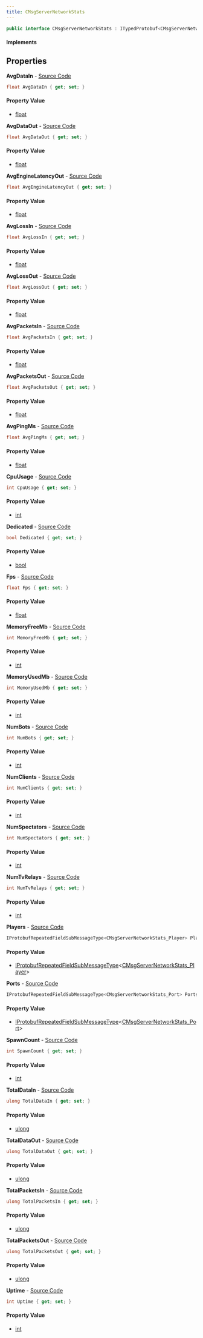 ```yaml
---
title: CMsgServerNetworkStats
---
```


```csharp
public interface CMsgServerNetworkStats : ITypedProtobuf<CMsgServerNetworkStats>, INativeHandle
```

#### Implements

## Properties

**AvgDataIn** - [Source Code](https://github.com/swiftly-solution/swiftlys2/blob/main/managed/src/SwiftlyS2.Generated/Protobufs/Interfaces/CMsgServerNetworkStats.cs#L70)

```csharp
float AvgDataIn { get; set; }
```

#### Property Value

- [float](https://learn.microsoft.com/dotnet/api/system.single)

**AvgDataOut** - [Source Code](https://github.com/swiftly-solution/swiftlys2/blob/main/managed/src/SwiftlyS2.Generated/Protobufs/Interfaces/CMsgServerNetworkStats.cs#L67)

```csharp
float AvgDataOut { get; set; }
```

#### Property Value

- [float](https://learn.microsoft.com/dotnet/api/system.single)

**AvgEngineLatencyOut** - [Source Code](https://github.com/swiftly-solution/swiftlys2/blob/main/managed/src/SwiftlyS2.Generated/Protobufs/Interfaces/CMsgServerNetworkStats.cs#L52)

```csharp
float AvgEngineLatencyOut { get; set; }
```

#### Property Value

- [float](https://learn.microsoft.com/dotnet/api/system.single)

**AvgLossIn** - [Source Code](https://github.com/swiftly-solution/swiftlys2/blob/main/managed/src/SwiftlyS2.Generated/Protobufs/Interfaces/CMsgServerNetworkStats.cs#L64)

```csharp
float AvgLossIn { get; set; }
```

#### Property Value

- [float](https://learn.microsoft.com/dotnet/api/system.single)

**AvgLossOut** - [Source Code](https://github.com/swiftly-solution/swiftlys2/blob/main/managed/src/SwiftlyS2.Generated/Protobufs/Interfaces/CMsgServerNetworkStats.cs#L61)

```csharp
float AvgLossOut { get; set; }
```

#### Property Value

- [float](https://learn.microsoft.com/dotnet/api/system.single)

**AvgPacketsIn** - [Source Code](https://github.com/swiftly-solution/swiftlys2/blob/main/managed/src/SwiftlyS2.Generated/Protobufs/Interfaces/CMsgServerNetworkStats.cs#L58)

```csharp
float AvgPacketsIn { get; set; }
```

#### Property Value

- [float](https://learn.microsoft.com/dotnet/api/system.single)

**AvgPacketsOut** - [Source Code](https://github.com/swiftly-solution/swiftlys2/blob/main/managed/src/SwiftlyS2.Generated/Protobufs/Interfaces/CMsgServerNetworkStats.cs#L55)

```csharp
float AvgPacketsOut { get; set; }
```

#### Property Value

- [float](https://learn.microsoft.com/dotnet/api/system.single)

**AvgPingMs** - [Source Code](https://github.com/swiftly-solution/swiftlys2/blob/main/managed/src/SwiftlyS2.Generated/Protobufs/Interfaces/CMsgServerNetworkStats.cs#L49)

```csharp
float AvgPingMs { get; set; }
```

#### Property Value

- [float](https://learn.microsoft.com/dotnet/api/system.single)

**CpuUsage** - [Source Code](https://github.com/swiftly-solution/swiftlys2/blob/main/managed/src/SwiftlyS2.Generated/Protobufs/Interfaces/CMsgServerNetworkStats.cs#L16)

```csharp
int CpuUsage { get; set; }
```

#### Property Value

- [int](https://learn.microsoft.com/dotnet/api/system.int32)

**Dedicated** - [Source Code](https://github.com/swiftly-solution/swiftlys2/blob/main/managed/src/SwiftlyS2.Generated/Protobufs/Interfaces/CMsgServerNetworkStats.cs#L13)

```csharp
bool Dedicated { get; set; }
```

#### Property Value

- [bool](https://learn.microsoft.com/dotnet/api/system.boolean)

**Fps** - [Source Code](https://github.com/swiftly-solution/swiftlys2/blob/main/managed/src/SwiftlyS2.Generated/Protobufs/Interfaces/CMsgServerNetworkStats.cs#L43)

```csharp
float Fps { get; set; }
```

#### Property Value

- [float](https://learn.microsoft.com/dotnet/api/system.single)

**MemoryFreeMb** - [Source Code](https://github.com/swiftly-solution/swiftlys2/blob/main/managed/src/SwiftlyS2.Generated/Protobufs/Interfaces/CMsgServerNetworkStats.cs#L22)

```csharp
int MemoryFreeMb { get; set; }
```

#### Property Value

- [int](https://learn.microsoft.com/dotnet/api/system.int32)

**MemoryUsedMb** - [Source Code](https://github.com/swiftly-solution/swiftlys2/blob/main/managed/src/SwiftlyS2.Generated/Protobufs/Interfaces/CMsgServerNetworkStats.cs#L19)

```csharp
int MemoryUsedMb { get; set; }
```

#### Property Value

- [int](https://learn.microsoft.com/dotnet/api/system.int32)

**NumBots** - [Source Code](https://github.com/swiftly-solution/swiftlys2/blob/main/managed/src/SwiftlyS2.Generated/Protobufs/Interfaces/CMsgServerNetworkStats.cs#L34)

```csharp
int NumBots { get; set; }
```

#### Property Value

- [int](https://learn.microsoft.com/dotnet/api/system.int32)

**NumClients** - [Source Code](https://github.com/swiftly-solution/swiftlys2/blob/main/managed/src/SwiftlyS2.Generated/Protobufs/Interfaces/CMsgServerNetworkStats.cs#L31)

```csharp
int NumClients { get; set; }
```

#### Property Value

- [int](https://learn.microsoft.com/dotnet/api/system.int32)

**NumSpectators** - [Source Code](https://github.com/swiftly-solution/swiftlys2/blob/main/managed/src/SwiftlyS2.Generated/Protobufs/Interfaces/CMsgServerNetworkStats.cs#L37)

```csharp
int NumSpectators { get; set; }
```

#### Property Value

- [int](https://learn.microsoft.com/dotnet/api/system.int32)

**NumTvRelays** - [Source Code](https://github.com/swiftly-solution/swiftlys2/blob/main/managed/src/SwiftlyS2.Generated/Protobufs/Interfaces/CMsgServerNetworkStats.cs#L40)

```csharp
int NumTvRelays { get; set; }
```

#### Property Value

- [int](https://learn.microsoft.com/dotnet/api/system.int32)

**Players** - [Source Code](https://github.com/swiftly-solution/swiftlys2/blob/main/managed/src/SwiftlyS2.Generated/Protobufs/Interfaces/CMsgServerNetworkStats.cs#L85)

```csharp
IProtobufRepeatedFieldSubMessageType<CMsgServerNetworkStats_Player> Players { get; }
```

#### Property Value

- [IProtobufRepeatedFieldSubMessageType](/docs/api/shared/netmessages/iprotobufrepeatedfieldsubmessagetype-1)<[CMsgServerNetworkStats_Player](/docs/api/shared/protobufdefinitions/cmsgservernetworkstats_player)>

**Ports** - [Source Code](https://github.com/swiftly-solution/swiftlys2/blob/main/managed/src/SwiftlyS2.Generated/Protobufs/Interfaces/CMsgServerNetworkStats.cs#L46)

```csharp
IProtobufRepeatedFieldSubMessageType<CMsgServerNetworkStats_Port> Ports { get; }
```

#### Property Value

- [IProtobufRepeatedFieldSubMessageType](/docs/api/shared/netmessages/iprotobufrepeatedfieldsubmessagetype-1)<[CMsgServerNetworkStats_Port](/docs/api/shared/protobufdefinitions/cmsgservernetworkstats_port)>

**SpawnCount** - [Source Code](https://github.com/swiftly-solution/swiftlys2/blob/main/managed/src/SwiftlyS2.Generated/Protobufs/Interfaces/CMsgServerNetworkStats.cs#L28)

```csharp
int SpawnCount { get; set; }
```

#### Property Value

- [int](https://learn.microsoft.com/dotnet/api/system.int32)

**TotalDataIn** - [Source Code](https://github.com/swiftly-solution/swiftlys2/blob/main/managed/src/SwiftlyS2.Generated/Protobufs/Interfaces/CMsgServerNetworkStats.cs#L73)

```csharp
ulong TotalDataIn { get; set; }
```

#### Property Value

- [ulong](https://learn.microsoft.com/dotnet/api/system.uint64)

**TotalDataOut** - [Source Code](https://github.com/swiftly-solution/swiftlys2/blob/main/managed/src/SwiftlyS2.Generated/Protobufs/Interfaces/CMsgServerNetworkStats.cs#L79)

```csharp
ulong TotalDataOut { get; set; }
```

#### Property Value

- [ulong](https://learn.microsoft.com/dotnet/api/system.uint64)

**TotalPacketsIn** - [Source Code](https://github.com/swiftly-solution/swiftlys2/blob/main/managed/src/SwiftlyS2.Generated/Protobufs/Interfaces/CMsgServerNetworkStats.cs#L76)

```csharp
ulong TotalPacketsIn { get; set; }
```

#### Property Value

- [ulong](https://learn.microsoft.com/dotnet/api/system.uint64)

**TotalPacketsOut** - [Source Code](https://github.com/swiftly-solution/swiftlys2/blob/main/managed/src/SwiftlyS2.Generated/Protobufs/Interfaces/CMsgServerNetworkStats.cs#L82)

```csharp
ulong TotalPacketsOut { get; set; }
```

#### Property Value

- [ulong](https://learn.microsoft.com/dotnet/api/system.uint64)

**Uptime** - [Source Code](https://github.com/swiftly-solution/swiftlys2/blob/main/managed/src/SwiftlyS2.Generated/Protobufs/Interfaces/CMsgServerNetworkStats.cs#L25)

```csharp
int Uptime { get; set; }
```

#### Property Value

- [int](https://learn.microsoft.com/dotnet/api/system.int32)


